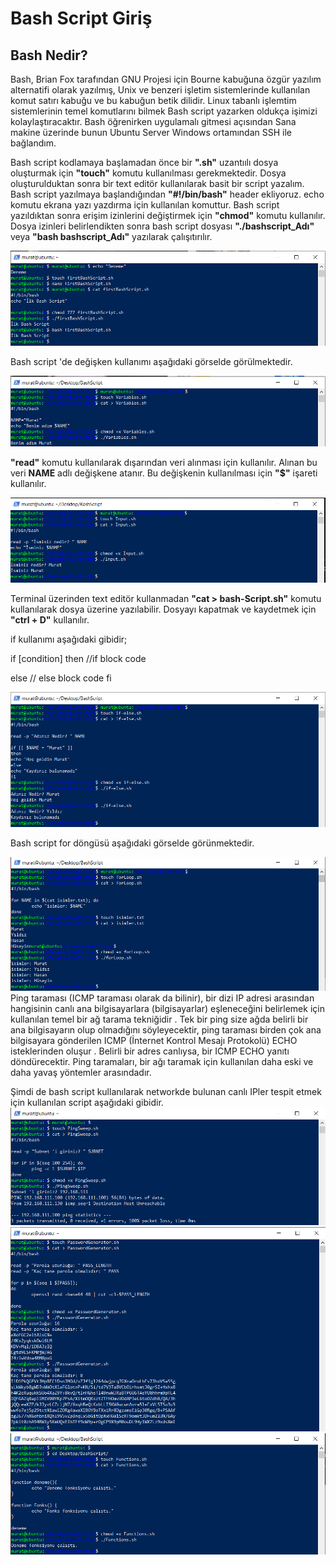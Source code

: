 # Bash Script Giriş

## Bash Nedir?

Bash, Brian Fox tarafından GNU Projesi için Bourne kabuğuna özgür yazılım alternatifi olarak yazılmış, Unix ve benzeri işletim sistemlerinde kullanılan komut satırı kabuğu ve bu kabuğun betik dilidir. 
Linux tabanlı işlemtim sistemlerinin temel komutlarını bilmek Bash script yazarken oldukça işimizi kolaylaştıracaktır.
Bash öğrenirken uygulamalı gitmesi açısından Sana makine üzerinde bunun Ubuntu Server Windows ortamından SSH ile bağlandım.

Bash script kodlamaya başlamadan önce bir **".sh"** uzantıılı dosya oluşturmak için **"touch"** komutu kullanılması gerekmektedir.
Dosya oluşturulduktan sonra bir text editör kullanılarak basit bir script yazalım. Bash script yazılmaya başlandığından **"#!/bin/bash"** header ekliyoruz.
echo komutu ekrana yazı yazdırma için kullanılan komuttur. Bash script yazıldıktan sonra erişim izinlerini değiştirmek için **"chmod"** komutu kullanılır.
Dosya izinleri belirlendikten sonra bash script dosyası **"./bashscript_Adı"** veya **"bash bashscript_Adı"** yazılarak çalışıtırılır.

![image](https://github.com/mrtyildiz/Blog-Post/blob/main/Linux%20101/img/1.PNG)

Bash script 'de değişken kullanımı aşağıdaki görselde görülmektedir.

![image](https://github.com/mrtyildiz/Blog-Post/blob/main/Linux%20101/img/2.PNG)

**"read"** komutu kullanılarak dışarından veri alınması için kullanılır. Alınan bu veri **NAME** adlı değişkene atanır. Bu değişkenin kullanılması için **"$"** işareti kullanılır.

![image](https://github.com/mrtyildiz/Blog-Post/blob/main/Linux%20101/img/3.PNG)

Terminal üzerinden text editör kullanmadan **"cat > bash-Script.sh"** komutu kullanılarak dosya üzerine yazılabilir. Dosyayı kapatmak ve kaydetmek için **"ctrl + D"** kullanılır.

if kullanımı aşağıdaki gibidir;

if [condition]
then
//if block code

else
 // else block code
fi

![image](https://github.com/mrtyildiz/Blog-Post/blob/main/Linux%20101/img/4.PNG)

Bash script for döngüsü aşağıdaki görselde görünmektedir.

![image](https://github.com/mrtyildiz/Blog-Post/blob/main/Linux%20101/img/5.PNG)
Ping taraması (ICMP taraması olarak da bilinir), bir dizi IP adresi arasından hangisinin canlı ana bilgisayarlara (bilgisayarlar) eşleneceğini belirlemek için kullanılan temel bir ağ tarama tekniğidir . Tek bir ping size ağda belirli bir ana bilgisayarın olup olmadığını söyleyecektir, ping taraması birden çok ana bilgisayara gönderilen ICMP (İnternet Kontrol Mesajı Protokolü) ECHO isteklerinden oluşur . Belirli bir adres canlıysa, bir ICMP ECHO yanıtı döndürecektir. Ping taramaları, bir ağı taramak için kullanılan daha eski ve daha yavaş yöntemler arasındadır.

Şimdi de bash script kullanılarak networkde bulunan canlı IPler tespit etmek için kullanılan script aşağıdaki gibidir.
![image](https://github.com/mrtyildiz/Blog-Post/blob/main/Linux%20101/img/6.PNG)
![image](https://github.com/mrtyildiz/Blog-Post/blob/main/Linux%20101/img/7.PNG)
![image](https://github.com/mrtyildiz/Blog-Post/blob/main/Linux%20101/img/8.PNG)
